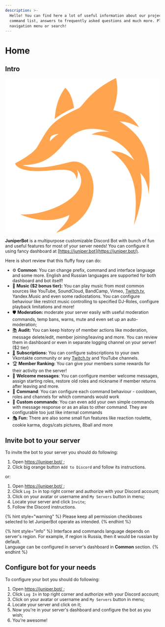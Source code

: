 ```yaml
---
description: >-
  Hello! You can find here a lot of useful information about our project,
  command list, answers to frequently asked questions and much more. Please use
  navigation menu or search!
---
```


# Home

## Intro

![](.gitbook/assets/68747470733a2f2f6a756e697065722e626f742f7374617469632f696d672f69636f6e5f3531322e706e67.png)

**JuniperBot** is a multipurpose customizable Discord Bot with bunch of fun and useful features for most of your server needs! You can configure it using fancy dashboard at [https://juniper.bot](https://juniper.bot/).

 Here is short review that this fluffy foxy can do:

* ⚙️ **Common**: You can change prefix, command and interface language and some more. English and Russian languages are supported for both dashboard and bot itself!
* 🎵 **Music \($2 bonus tier\):** You can play music from most common sources like YouTube, SoundCloud, BandCamp, Vimeo, [Twitch.tv](http://twitch.tv/), Yandex.Music and even some radiostations. You can configure behaviour like restrict music controlling to specified DJ-Roles, configure playback limitations and more!
* 🛡️ **Moderation:** moderate your server easily with useful moderation commands, temp bans, warns, mute and even set up an auto-moderation;
* [📚](https://apps.timwhitlock.info/emoji/tables/unicode#emoji-modal) **Audit:** You can keep history of member actions like moderation, message delete/edit, member joining/leaving and more. You can review them in dashboard or even in separate logging channel on your server! \($2 tier\)
* [📢](https://apps.timwhitlock.info/emoji/tables/unicode#emoji-modal) **Subscriptions:** You can configure subscriptions to your own Vkontakte community or any [Twitch.tv](http://twitch.tv/) and YouTube channels.
* 🏆 **Member Ranking:** You can give your members some rewards for their activity on the server!
* 👋 **Welcome messages**: You can configure member welcome messages, assign starting roles, restore old roles and nickname if member returns after leaving and more.
* 💬 **Command**: You can configure each command behaviour - cooldown, roles and channels for which commands would work
* 📝 **Custom commands**: You can even add your own simple commands with message response or as an alias to other command. They are configurable too just like internal commands
* [🎭](https://apps.timwhitlock.info/emoji/tables/unicode#emoji-modal) **Fun:** There are also some small fun features like reaction roulette, cookie karma, dogs/cats pictures, 8ball and more

## Invite bot to your server

To invite the bot to your server you should do following:

1. Open [https://juniper.bot/ ](https://juniper.bot/);
2. Click big orange button `Add to Discord` and follow its instructions.

or:

1. Open [https://juniper.bot/ ](https://juniper.bot/);
2. Click `Log In` in top right corner and authorize with your Discord account;
3. Click on your avatar or username and `My Servers` button in menu;
4. Locate your server and click `Invite`;
5. Follow the Discord instructions.

{% hint style="warning" %}
Please keep all permission checkboxes selected to let JuniperBot operate as intended.
{% endhint %}

{% hint style="info" %}
Interface and commands language depends on server's region. For example, if region is Russia, then it would be russian by default.  
Language can be configured in server's dashboard in **Common** section.
{% endhint %}

## Configure bot for your needs

To configure your bot you should do following:

1. Open [https://juniper.bot/ ](https://juniper.bot/);
2. Click `Log In` in top right corner and authorize with your Discord account;
3. Click on your avatar or username and `My Servers` button in menu;
4. Locate your server and click on it;
5. Now you're in your server's dashboard and configure the bot as you wish;
6. You're awesome!

